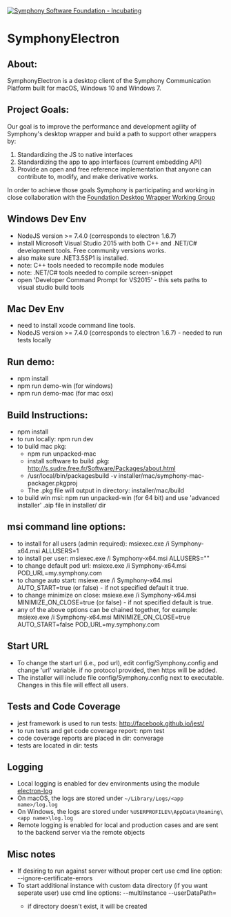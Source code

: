 [![Symphony Software Foundation - Incubating](https://cdn.rawgit.com/symphonyoss/contrib-toolbox/master/images/ssf-badge-incubating.svg)](https://symphonyoss.atlassian.net/wiki/display/FM/Incubating)

# SymphonyElectron

## About:

SymphonyElectron is a desktop client of the Symphony Communication Platform built for macOS, Windows 10 and Windows 7.

## Project Goals:

Our goal is to improve the performance and development agility of Symphony's desktop wrapper and build a path to support other wrappers by:

1. Standardizing the JS to native interfaces
2. Standardizing the app to app interfaces (current embedding API)
3. Provide an open and free reference implementation that anyone can contribute to, modify, and make derivative works.

In order to achieve those goals Symphony is participating and working in close collaboration with the [Foundation Desktop Wrapper Working Group](https://symphonyoss.atlassian.net/wiki/display/WGDWAPI/Working+Group+-+Desktop+Wrapper+API)

## Windows Dev Env
- NodeJS version >= 7.4.0 (corresponds to electron 1.6.7)
- install Microsoft Visual Studio 2015 with both C++ and .NET/C# development tools. Free community versions works.
- also make sure .NET3.5SP1 is installed.
- note: C++ tools needed to recompile node modules
- note: .NET/C# tools needed to compile screen-snippet
- open 'Developer Command Prompt for VS2015' - this sets paths to visual studio build tools

## Mac Dev Env
- need to install xcode command line tools.
- NodeJS version >= 7.4.0 (corresponds to electron 1.6.7) - needed to run tests locally

## Run demo:
- npm install
- npm run demo-win (for windows)
- npm run demo-mac (for mac osx)

## Build Instructions:
- npm install
- to run locally: npm run dev
- to build mac pkg: 
  * npm run unpacked-mac
  * install software to build .pkg: http://s.sudre.free.fr/Software/Packages/about.html
  * /usr/local/bin/packagesbuild -v installer/mac/symphony-mac-packager.pkgproj
  * The .pkg file will output in directory: installer/mac/build
- to build win msi: npm run unpacked-win (for 64 bit) and use 'advanced installer' .aip file in installer/ dir

## msi command line options:
- to install for all users (admin required): msiexec.exe /i Symphony-x64.msi ALLUSERS=1
- to install per user: msiexec.exe /i Symphony-x64.msi ALLUSERS=""
- to change default pod url: msiexe.exe /i Symphony-x64.msi POD_URL=my.symphony.com
- to change auto start: msiexe.exe /i Symphony-x64.msi AUTO_START=true (or false) - if not specified default it true.
- to change minimize on close: msiexe.exe /i Symphony-x64.msi MINIMIZE_ON_CLOSE=true (or false) - if not specified default is true.
- any of the above options can be chained together, for example: msiexe.exe /i Symphony-x64.msi MINIMIZE_ON_CLOSE=true AUTO_START=false POD_URL=my.symphony.com

## Start URL
- To change the start url (i.e., pod url), edit config/Symphony.config and change 'url' variable. if no protocol provided, then https will be added.
- The installer will include file config/Symphony.config next to executable. Changes in this file will effect all users.  

## Tests and Code Coverage
- jest framework is used to run tests: http://facebook.github.io/jest/
- to run tests and get code coverage report: npm test
- code coverage reports are placed in dir: converage
- tests are located in dir: tests

## Logging
- Local logging is enabled for dev environments using the module [electron-log](https://www.npmjs.com/package/electron-log)
- On macOS, the logs are stored under `~/Library/Logs/<app name>/log.log`
- On Windows, the logs are stored under `%USERPROFILE%\AppData\Roaming\<app name>\log.log`
- Remote logging is enabled for local and production cases and are sent to the backend server via the remote objects

## Misc notes
- If desiring to run against server without proper cert use cmd line option: --ignore-certificate-errors
- To start additional instance with custom data directory (if you want seperate user) use cmd line options: --multiInstance --userDataPath=<path to data dir>
  - if directory doesn't exist, it will be created 
